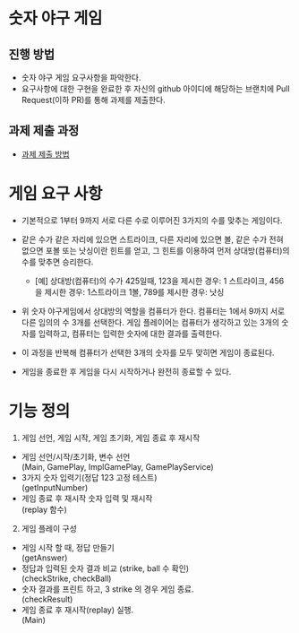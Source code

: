 # 숫자 야구 게임
## 진행 방법
* 숫자 야구 게임 요구사항을 파악한다.
* 요구사항에 대한 구현을 완료한 후 자신의 github 아이디에 해당하는 브랜치에 Pull Request(이하 PR)를 통해 과제를 제출한다.

## 과제 제출 과정
* [과제 제출 방법](https://github.com/next-step/nextstep-docs/tree/master/precourse)

# 게임 요구 사항
* 기본적으로 1부터 9까지 서로 다른 수로 이루어진 3가지의 수를 맞추는 게임이다.
* 같은 수가 같은 자리에 있으면 스트라이크, 다른 자리에 있으면 볼, 같은 수가 전혀 없으면 포볼 또는 낫싱이란 힌트를 얻고,
그 힌트를 이용하여 먼저 상대방(컴퓨터)의 수를 맞추면 승리한다.
  * [예] 상대방(컴퓨터)의 수가 425일때, 123을 제시한 경우: 1 스트라이크, 456을 제시한 경우: 1스트라이크 1볼, 789를 제시한 경우: 낫싱
    
* 위 숫자 야구게임에서 상대방의 역할을 컴퓨터가 한다. 컴퓨터는 1에서 9까지 서로 다른 임의의 수 3개를 선택한다. 
게임 플레이어는 컴퓨터가 생각하고 있는 3개의 숫자를 입력하고, 컴퓨터는 입력한 숫자에 대한 결과를 출력한다.
  
* 이 과정을 반복해 컴퓨터가 선택한 3개의 숫자를 모두 맞히면 게임이 종료된다.
* 게임을 종료한 후 게임을 다시 시작하거나 완전히 종료할 수 있다.

# 기능 정의
1. 게임 선언, 게임 시작, 게임 초기화, 게임 종료 후 재시작
* 게임 선언/시작/초기화, 변수 선언 <br>
  (Main, GamePlay, ImplGamePlay, GamePlayService)
* 3가지 숫자 입력기(정답 123 고정 테스트)<br>(getInputNumber)
* 게임 종료 후 재시작 숫자 입력 및 재시작<br>(replay 함수)
2. 게임 플레이 구성
* 게임 시작 할 때, 정답 만들기<br>
  (getAnswer)
* 정답과 입력된 숫자 결과 비교 (strike, ball 수 확인)<br>
  (checkStrike, checkBall)
* 숫자 결과를 프린트 하고, 3 strike 의 경우 게임 종료.<br>
  (checkResult)
* 게임 종료 후 재시작(replay) 실행.<br>
  (Main)
